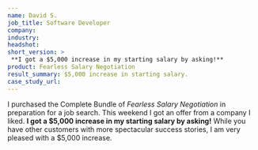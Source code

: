 ```yaml
---
name: David S.
job_title: Software Developer
company: 
industry: 
headshot: 
short_version: >
 **I got a $5,000 increase in my starting salary by asking!**
product: Fearless Salary Negotiation
result_summary: $5,000 increase in starting salary.
case_study_url: 
---
```


I purchased the Complete Bundle of _Fearless Salary Negotiation_ in preparation for a job search. This weekend I got an offer from a company I liked. **I got a $5,000 increase in my starting salary by asking!** While you have other customers with more spectacular success stories, I am very pleased with a $5,000 increase.